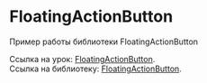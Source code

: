 # FloatingActionButton
Пример работы библиотеки FloatingActionButton

Ссылка на урок: <a href="http://java-help.ru/floating-action-button-android/">FloatingActionButton</a>.<br>
Ссылка на библиотеку: <a href="https://github.com/makovkastar/FloatingActionButton">FloatingActionButton</a>.

